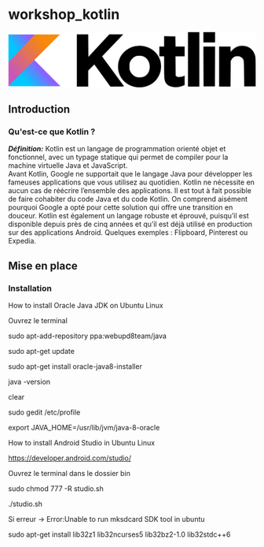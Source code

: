 # workshop_kotlin

![Logo Laravel](kotlin.png)

## Introduction
### Qu'est-ce que Kotlin ?

***Définition:*** Kotlin est un langage de programmation orienté objet et fonctionnel, avec un typage statique qui permet de compiler pour la machine virtuelle Java et JavaScript.  
Avant Kotlin, Google ne supportait que le langage Java pour développer les fameuses applications que vous utilisez au quotidien. Kotlin ne nécessite en aucun cas de réécrire l’ensemble des applications. Il est tout à fait possible de faire cohabiter du code Java et du code Kotlin. On comprend aisément pourquoi Google a opté pour cette solution qui offre une transition en douceur. Kotlin est également un langage robuste et éprouvé, puisqu’il est disponible depuis près de cinq années et qu’il est déjà utilisé en production sur des applications Android. Quelques exemples : Flipboard, Pinterest ou Expedia.
















## Mise en place
### Installation
How to install Oracle Java JDK on Ubuntu Linux

Ouvrez le terminal

sudo apt-add-repository ppa:webupd8team/java 

sudo apt-get update 

sudo apt-get install oracle-java8-installer

java -version

clear

sudo gedit /etc/profile

export JAVA_HOME=/usr/lib/jvm/java-8-oracle




How to install Android Studio in Ubuntu Linux

https://developer.android.com/studio/

Ouvrez le terminal dans le dossier bin

sudo chmod 777 -R studio.sh

./studio.sh

Si erreur -> Error:Unable to run mksdcard SDK tool in ubuntu 

sudo apt-get install lib32z1 lib32ncurses5 lib32bz2-1.0 lib32stdc++6 


